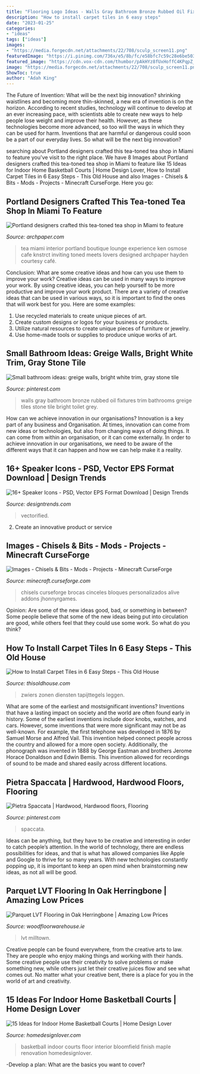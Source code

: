 ```yaml
---
title: "Flooring Logo Ideas - Walls Gray Bathroom Bronze Rubbed Oil Fixtures Trim Bathrooms Greige Tiles Stone Tile Bright Toilet Grey"
description: "How to install carpet tiles in 6 easy steps"
date: "2023-01-25"
categories:
- "ideas"
tags: ["ideas"]
images:
- "https://media.forgecdn.net/attachments/22/708/sculp_screen11.png"
featuredImage: "https://i.pinimg.com/736x/e5/8b/fc/e58bfc7c59c28e6be50367dd3a5eaf2a.jpg"
featured_image: "https://cdn.vox-cdn.com/thumbor/pAkHYz8fUxHoffC4KPqpZ_9Q_BM=/0x0:3000x2000/1820x1213/filters:focal(1260x760:1740x1240)/cdn.vox-cdn.com/uploads/chorus_image/image/66181139/FB8G4R.8.jpg"
image: "https://media.forgecdn.net/attachments/22/708/sculp_screen11.png"
ShowToc: true
author: "Adah King"
---
```



The Future of Invention: What will be the next big innovation?
shrinking waistlines and becoming more thin-skinned, a new era of invention is on the horizon. According to recent studies, technology will continue to develop at an ever increasing pace, with scientists able to create new ways to help people lose weight and improve their health. 
However, as these technologies become more advanced, so too will the ways in which they can be used for harm. Inventions that are harmful or dangerous could soon be a part of our everyday lives. So what will be the next big innovation?

	

		
searching about Portland designers crafted this tea-toned tea shop in Miami to feature you've visit to the right place. We have 8 Images about Portland designers crafted this tea-toned tea shop in Miami to feature like 15 Ideas for Indoor Home Basketball Courts | Home Design Lover, How to Install Carpet Tiles in 6 Easy Steps - This Old House and also Images - Chisels &amp; Bits - Mods - Projects - Minecraft CurseForge. Here you go:
		
    
## Portland Designers Crafted This Tea-toned Tea Shop In Miami To Feature

<img loading=lazy src="https://cdn.archpaper.com/wp-content/uploads/2015/04/Small-Tea-in-Miami-is-a-new-tea-shop-with-a-lounge-experience-KNSTRCT-4.jpeg" onerror="this.onerror=null;this.src='https://tse3.mm.bing.net/th?id=OIP.7B4soKlZLbqlMEf3OarRwgHaKM&amp;pid=15.1';" alt="Portland designers crafted this tea-toned tea shop in Miami to feature">

_Source: archpaper.com_

>tea miami interior portland boutique lounge experience ken osmose cafe knstrct inviting toned meets lovers designed archpaper hayden courtesy café. 

	

Conclusion: What are some creative ideas and how can you use them to improve your work?
Creative ideas can be used in many ways to improve your work. By using creative ideas, you can help yourself to be more productive and improve your work product. There are a variety of creative ideas that can be used in various ways, so it is important to find the ones that will work best for you. Here are some examples: 
1. Use recycled materials to create unique pieces of art.
2. Create custom designs or logos for your business or products.
3. Utilize natural resources to create unique pieces of furniture or jewelry.
4. Use home-made tools or supplies to produce unique works of art.

    
## Small Bathroom Ideas: Greige Walls, Bright White Trim, Gray Stone Tile

<img loading=lazy src="https://i.pinimg.com/originals/cc/d5/e2/ccd5e2c906255493ed447d3b58af1401.jpg" onerror="this.onerror=null;this.src='https://tse2.mm.bing.net/th?id=OIP.t5rnhrtaOmkcZT4qc9rB1QHaNJ&amp;pid=15.1';" alt="Small bathroom ideas: greige walls, bright white trim, gray stone tile">

_Source: pinterest.com_

>walls gray bathroom bronze rubbed oil fixtures trim bathrooms greige tiles stone tile bright toilet grey. 

	

How can we achieve innovation in our organisations?
Innovation is a key part of any business and Organisation. At times, innovation can come from new ideas or technologies, but also from changing ways of doing things. It can come from within an organisation, or it can come externally. In order to achieve innovation in our organisations, we need to be aware of the different ways that it can happen and how we can help make it a reality.

    
## 16+ Speaker Icons - PSD, Vector EPS Format Download | Design Trends

<img loading=lazy src="https://images.designtrends.com/wp-content/uploads/2015/11/29162708/Multimedia-Speaker-Icon.jpg" onerror="this.onerror=null;this.src='https://tse4.mm.bing.net/th?id=OIP.H7Pv1WlLomzDAy0u4xK6ugHaGH&amp;pid=15.1';" alt="16+ Speaker Icons - PSD, Vector EPS Format Download | Design Trends">

_Source: designtrends.com_

>vectorified. 

	

2. Create an innovative product or service 

    
## Images - Chisels &amp; Bits - Mods - Projects - Minecraft CurseForge

<img loading=lazy src="https://media.forgecdn.net/attachments/22/708/sculp_screen11.png" onerror="this.onerror=null;this.src='https://tse3.mm.bing.net/th?id=OIP.r_MZfvfraMYgWqspCX2UjAHaFB&amp;pid=15.1';" alt="Images - Chisels &amp; Bits - Mods - Projects - Minecraft CurseForge">

_Source: minecraft.curseforge.com_

>chisels curseforge brocas cinceles bloques personalizados alive addons jhonnyrgames. 

	

Opinion: Are some of the new ideas good, bad, or something in between?
Some people believe that some of the new ideas being put into circulation are good, while others feel that they could use some work. So what do you think?

    
## How To Install Carpet Tiles In 6 Easy Steps - This Old House

<img loading=lazy src="https://cdn.vox-cdn.com/thumbor/pAkHYz8fUxHoffC4KPqpZ_9Q_BM=/0x0:3000x2000/1820x1213/filters:focal(1260x760:1740x1240)/cdn.vox-cdn.com/uploads/chorus_image/image/66181139/FB8G4R.8.jpg" onerror="this.onerror=null;this.src='https://tse3.mm.bing.net/th?id=OIP.I8Z72dAIBmyWjVB6vTdeBAHaE7&amp;pid=15.1';" alt="How to Install Carpet Tiles in 6 Easy Steps - This Old House">

_Source: thisoldhouse.com_

>zwiers zonen diensten tapijttegels leggen. 

	

What are some of the earliest and mostsignificant inventions?
Inventions that have a lasting impact on society and the world are often found early in history. Some of the earliest inventions include door knobs, watches, and cars. However, some inventions that were more significant may not be as well-known. For example, the first telephone was developed in 1876 by Samuel Morse and Alfred Vail. This invention helped connect people across the country and allowed for a more open society. Additionally, the phonograph was invented in 1888 by George Eastman and brothers Jerome Horace Donaldson and Edwin Bemis. This invention allowed for recordings of sound to be made and shared easily across different locations.

    
## Pietra Spaccata | Hardwood, Hardwood Floors, Flooring

<img loading=lazy src="https://i.pinimg.com/736x/e5/8b/fc/e58bfc7c59c28e6be50367dd3a5eaf2a.jpg" onerror="this.onerror=null;this.src='https://tse1.mm.bing.net/th?id=OIP.7gnttrJp5Lhcj5EDzgIsTAHaJ3&amp;pid=15.1';" alt="Pietra Spaccata | Hardwood, Hardwood floors, Flooring">

_Source: pinterest.com_

>spaccata. 

	

Ideas can be anything, but they have to be creative and interesting in order to catch people’s attention. In the world of technology, there are endless possibilities for ideas, and that is what has allowed companies like Apple and Google to thrive for so many years. With new technologies constantly popping up, it is important to keep an open mind when brainstorming new ideas, as not all will be good.

    
## Parquet LVT Flooring In Oak Herringbone | Amazing Low Prices

<img loading=lazy src="https://www.woodfloorwarehouse.ie/media/catalog/product/cache/afad95d7734d2fa6d0a8ba78597182b7/h/t/httpswww.woodfloorwarehouse.co.ukmediacatalogproductmimilltown_oak_lvt_room.jpg" onerror="this.onerror=null;this.src='https://tse2.mm.bing.net/th?id=OIP.Fg3FN2GUZPYI1d46KRMnBQHaH-&amp;pid=15.1';" alt="Parquet LVT Flooring in Oak Herringbone | Amazing Low Prices">

_Source: woodfloorwarehouse.ie_

>lvt milltown. 

	

Creative people can be found everywhere, from the creative arts to law. They are people who enjoy making things and working with their hands. Some creative people use their creativity to solve problems or make something new, while others just let their creative juices flow and see what comes out. No matter what your creative bent, there is a place for you in the world of art and creativity.

    
## 15 Ideas For Indoor Home Basketball Courts | Home Design Lover

<img loading=lazy src="http://homedesignlover.com/wp-content/uploads/2014/04/5-tuto.jpg" onerror="this.onerror=null;this.src='https://tse1.mm.bing.net/th?id=OIP.ayRqVrkI5-YIODNU-1s5sAHaED&amp;pid=15.1';" alt="15 Ideas for Indoor Home Basketball Courts | Home Design Lover">

_Source: homedesignlover.com_

>basketball indoor courts floor interior bloomfield finish maple renovation homedesignlover. 

	

-Develop a plan: What are the basics you want to cover?

